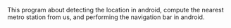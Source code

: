 This program about detecting the location in android, compute the nearest metro station from us, and performing the navigation bar in android.
